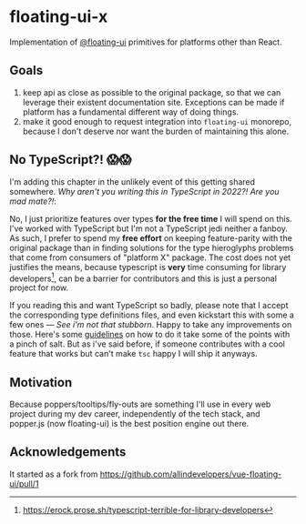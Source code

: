 # floating-ui-x
Implementation of [@floating-ui](https://github.com/floating-ui/floating-ui/) primitives for platforms other than React. 

## Goals
1. keep api as close as possible to the original package, so that we can leverage their existent documentation site. Exceptions can be made if platform has a fundamental different way of doing things.
1. make it good enough to request integration into `floating-ui` monorepo, because I don't deserve nor want the burden of maintaining this alone.

## No TypeScript?! 😱😱
I'm adding this chapter in the unlikely event of this getting shared somewhere. _Why aren't you writing this in TypeScript in 2022?! Are you mad mate?!_:

No, I just prioritize features over types **for the free time** I will spend on this. I've worked with TypeScript but I'm not a TypeScript jedi neither a fanboy. As such, I prefer to spend my **free effort** on keeping feature-parity with the original package than in finding solutions for the type hieroglyphs problems that come from consumers of "platform X"  package. The cost does not yet justifies the means, because typescript is **very** time consuming for library developers[^1], can be a barrier for contributors and this is just a personal project for now.

If you reading this and want TypeScript so badly, please note that I accept the corresponding type definitions files, and even kickstart this with some a few ones — _See i'm not that stubborn_. Happy to take any improvements on those. Here's some [guidelines](https://github.com/sindresorhus/typescript-definition-style-guide) on how to do it take some of the points with a pinch of salt. But as i've said before, if someone contributes with a cool feature that works but can't make `tsc` happy I will ship it anyways.

[^1]: https://erock.prose.sh/typescript-terrible-for-library-developers

## Motivation
Because poppers/tooltips/fly-outs are something I'll use in every web project during my dev career, independently of the tech stack, and popper.js (now floating-ui) is the best position engine out there.

## Acknowledgements
It started as a fork from https://github.com/allindevelopers/vue-floating-ui/pull/1